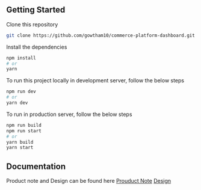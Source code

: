 
## Getting Started

Clone this repository
```bash 
git clone https://github.com/gowtham10/commerce-platform-dashboard.git
```

Install the dependencies
```bash
npm install
# or
yarn
```

To run this project locally in development server, follow the below steps

```bash
npm run dev
# or
yarn dev
```

To run in production server, follow the below steps

```bash
npm run build
npm run start
# or
yarn build
yarn start
```

## Documentation

Product note and Design can be found here
[Prouduct Note](./documents/product-note.md)
[Design](./documents/design-decisions.md)
